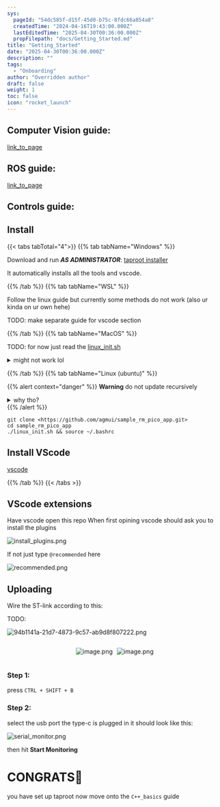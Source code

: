 ```yaml
---
sys:
  pageId: "54dc585f-d15f-45d0-b75c-8fdc66a854a8"
  createdTime: "2024-04-16T19:43:00.000Z"
  lastEditedTime: "2025-04-30T00:36:00.000Z"
  propFilepath: "docs/Getting_Started.md"
title: "Getting_Started"
date: "2025-04-30T00:36:00.000Z"
description: ""
tags:
  - "Onboarding"
author: "Overridden author"
draft: false
weight: 1
toc: false
icon: "rocket_launch"
---
```


## Computer Vision guide:

[link_to_page](86d45bc0-388b-4d26-8848-44f255f73d0e)

## ROS guide:

[link_to_page](3c76c1de-ec8f-46d6-8b0a-294005edc2d5)

## Controls guide:

## Install

{{< tabs tabTotal="4">}}
{{% tab tabName="Windows" %}}

Download and run _**AS ADMINISTRATOR**_: [taproot installer](https://github.com/Thornbots/TeachingFreshies/releases/tag/1.0)

It automatically installs all the tools and vscode.

{{% /tab %}}
{{% tab tabName="WSL" %}}

Follow the linux guide but currently some methods do not work (also ur kinda on ur own hehe)

TODO: make separate guide for vscode section

{{% /tab %}}
{{% tab tabName="MacOS" %}}

TODO: for now just read the [linux_init.sh](https://github.com/agmui/sample_rm_pico_app/blob/main/linux_init.sh)

<details>
<summary>might not work lol</summary>

`brew install libusb pkg-config`

Next install: [vscode](https://code.visualstudio.com/Download)

</details>

{{% /tab %}}
{{% tab tabName="Linux (ubuntu)" %}}

{{% alert context="danger" %}}
**Warning** do not update recursively
<details>
<summary>why tho?</summary>
There are some submodules that may go on for a while (like tinyusb) and I highly
recommend you don't need to get them.
If you want to see what submodules I update just look in `linux_init.sh`
</details>
{{% /alert %}}

```shell
git clone <https://github.com/agmui/sample_rm_pico_app.git>
cd sample_rm_pico_app
./linux_init.sh && source ~/.bashrc
```

## Install VScode

[vscode](https://code.visualstudio.com/Download)

{{% /tab %}}
{{< /tabs >}}

## VScode extensions

Have vscode open this repo
When first opining vscode should ask you to install the plugins

![install_plugins.png](https://prod-files-secure.s3.us-west-2.amazonaws.com/d518164a-d88e-44d1-a4ee-3adb3bd8bce0/89bd30f0-1825-4e77-867b-0a41ce370880/install_plugins.png?X-Amz-Algorithm=AWS4-HMAC-SHA256&X-Amz-Content-Sha256=UNSIGNED-PAYLOAD&X-Amz-Credential=ASIAZI2LB466YDD7BMK2%2F20250804%2Fus-west-2%2Fs3%2Faws4_request&X-Amz-Date=20250804T161319Z&X-Amz-Expires=3600&X-Amz-Security-Token=IQoJb3JpZ2luX2VjEA8aCXVzLXdlc3QtMiJHMEUCIQDu%2BMfGufD9yCkINQQibyJgyHConzxZ8I4Nxp22v7th6AIgGejOh4%2FEmhe%2BMT5eVkmK5Sv0W%2BNXOF3b97rCseYbysgq%2FwMISBAAGgw2Mzc0MjMxODM4MDUiDD7loXneVhFgOE2TkSrcA549%2BwqCEvoOmg5TjSyqy5wfksYCpAx53aEPhwyOLN2%2BcHosOoMUJqDobBKyYnHUjF8eFO48wEQrXSuPjpIz5lM6q0BCAjyKPR2Z3hFoKrIYFpTLN6rahU4xrTuvOrT%2B%2BUqZ8P3R%2FTqai0UopSY9fPnoI3A1A2ZGEaSaRJ1OI7TBCOvUlSTHPWfKIHWcBMytU11clbvgymuwwXd5AUvifNp0Mxjc%2FxugHbupY4hlFfEaE%2FfRf9ANVJ7ZL1%2BHiHLm2d93nGZkgIZMdd7WHGvKiSiv5%2FAenzJPyWPhgp09zAYMWk1LQ7YfAVzcKj9Vcvb86a0sZVBGA8MtBh4k8%2FRu0Kn%2FhfdrkuBnLyM6vm9SKZAwUWfnRch8T23QTySSWC0GaIACS%2BmOMk%2B6YQZKRTPOCcMBPp%2B%2FzFdFKF7GvFqxaZEctPoV%2FMWqq3qVBR75h1bWbV5NbniQILxUpUnrI9WZD3y8MSzbocfC%2BMcCt0Gqp0tqz4DZxr%2BY7ip9dTK2v1tFfk%2F%2BDYx3eB8t9T%2FY%2F%2BNPj%2FaBwgCbrhdoQQqCyDzbjMsftu2NbZ8UNMX3tzJPObtZSw%2BfEpUzruTFk0Ws%2B9h24MwJ3QmikULJpmMfMKS6PaE3HH9IZrsId2mS7zDfMKeRw8QGOqUBt2TzRATOOzpvFTfFl0SYk1nE6daAIFR4dp3zwTPd%2FWyctfyR26BHHw6b8Ja1P4yWoVpSK2bpEZtQu5v7UxNF%2FKd77BS01qEvzqKfOBOz6VKuXiptFg3vrX7mbr0g5PTOhVt696iammQb3puvfLaM5SaAIumdRoeZ4U6BqyNC%2Fr6xjbXdoSqBZHrVnTr5MdualDN7zo%2B0heu2uRvT%2BH3px8Qe4D%2Fm&X-Amz-Signature=fcecbfc7a02b49f0b1c9cb986432204209008a9a0f551f96fe22b97ce99009ae&X-Amz-SignedHeaders=host&x-amz-checksum-mode=ENABLED&x-id=GetObject)

If not just type `@recommended` here  

![recommended.png](https://prod-files-secure.s3.us-west-2.amazonaws.com/d518164a-d88e-44d1-a4ee-3adb3bd8bce0/61e661e9-5d85-4dfc-be0d-8d2097a5e793/recommended.png?X-Amz-Algorithm=AWS4-HMAC-SHA256&X-Amz-Content-Sha256=UNSIGNED-PAYLOAD&X-Amz-Credential=ASIAZI2LB466YDD7BMK2%2F20250804%2Fus-west-2%2Fs3%2Faws4_request&X-Amz-Date=20250804T161319Z&X-Amz-Expires=3600&X-Amz-Security-Token=IQoJb3JpZ2luX2VjEA8aCXVzLXdlc3QtMiJHMEUCIQDu%2BMfGufD9yCkINQQibyJgyHConzxZ8I4Nxp22v7th6AIgGejOh4%2FEmhe%2BMT5eVkmK5Sv0W%2BNXOF3b97rCseYbysgq%2FwMISBAAGgw2Mzc0MjMxODM4MDUiDD7loXneVhFgOE2TkSrcA549%2BwqCEvoOmg5TjSyqy5wfksYCpAx53aEPhwyOLN2%2BcHosOoMUJqDobBKyYnHUjF8eFO48wEQrXSuPjpIz5lM6q0BCAjyKPR2Z3hFoKrIYFpTLN6rahU4xrTuvOrT%2B%2BUqZ8P3R%2FTqai0UopSY9fPnoI3A1A2ZGEaSaRJ1OI7TBCOvUlSTHPWfKIHWcBMytU11clbvgymuwwXd5AUvifNp0Mxjc%2FxugHbupY4hlFfEaE%2FfRf9ANVJ7ZL1%2BHiHLm2d93nGZkgIZMdd7WHGvKiSiv5%2FAenzJPyWPhgp09zAYMWk1LQ7YfAVzcKj9Vcvb86a0sZVBGA8MtBh4k8%2FRu0Kn%2FhfdrkuBnLyM6vm9SKZAwUWfnRch8T23QTySSWC0GaIACS%2BmOMk%2B6YQZKRTPOCcMBPp%2B%2FzFdFKF7GvFqxaZEctPoV%2FMWqq3qVBR75h1bWbV5NbniQILxUpUnrI9WZD3y8MSzbocfC%2BMcCt0Gqp0tqz4DZxr%2BY7ip9dTK2v1tFfk%2F%2BDYx3eB8t9T%2FY%2F%2BNPj%2FaBwgCbrhdoQQqCyDzbjMsftu2NbZ8UNMX3tzJPObtZSw%2BfEpUzruTFk0Ws%2B9h24MwJ3QmikULJpmMfMKS6PaE3HH9IZrsId2mS7zDfMKeRw8QGOqUBt2TzRATOOzpvFTfFl0SYk1nE6daAIFR4dp3zwTPd%2FWyctfyR26BHHw6b8Ja1P4yWoVpSK2bpEZtQu5v7UxNF%2FKd77BS01qEvzqKfOBOz6VKuXiptFg3vrX7mbr0g5PTOhVt696iammQb3puvfLaM5SaAIumdRoeZ4U6BqyNC%2Fr6xjbXdoSqBZHrVnTr5MdualDN7zo%2B0heu2uRvT%2BH3px8Qe4D%2Fm&X-Amz-Signature=18a8393de6f4515f15c6ba34647e1d7da42ae5f9c70922701d1abcfe3b1ce84e&X-Amz-SignedHeaders=host&x-amz-checksum-mode=ENABLED&x-id=GetObject)

## Uploading

Wire the ST-link according to this:

TODO:

![94b1141a-21d7-4873-9c57-ab9d8f807222.png](https://prod-files-secure.s3.us-west-2.amazonaws.com/d518164a-d88e-44d1-a4ee-3adb3bd8bce0/e5fad17d-ab82-4300-9f4c-505ab4b1202c/94b1141a-21d7-4873-9c57-ab9d8f807222.png?X-Amz-Algorithm=AWS4-HMAC-SHA256&X-Amz-Content-Sha256=UNSIGNED-PAYLOAD&X-Amz-Credential=ASIAZI2LB466YDD7BMK2%2F20250804%2Fus-west-2%2Fs3%2Faws4_request&X-Amz-Date=20250804T161319Z&X-Amz-Expires=3600&X-Amz-Security-Token=IQoJb3JpZ2luX2VjEA8aCXVzLXdlc3QtMiJHMEUCIQDu%2BMfGufD9yCkINQQibyJgyHConzxZ8I4Nxp22v7th6AIgGejOh4%2FEmhe%2BMT5eVkmK5Sv0W%2BNXOF3b97rCseYbysgq%2FwMISBAAGgw2Mzc0MjMxODM4MDUiDD7loXneVhFgOE2TkSrcA549%2BwqCEvoOmg5TjSyqy5wfksYCpAx53aEPhwyOLN2%2BcHosOoMUJqDobBKyYnHUjF8eFO48wEQrXSuPjpIz5lM6q0BCAjyKPR2Z3hFoKrIYFpTLN6rahU4xrTuvOrT%2B%2BUqZ8P3R%2FTqai0UopSY9fPnoI3A1A2ZGEaSaRJ1OI7TBCOvUlSTHPWfKIHWcBMytU11clbvgymuwwXd5AUvifNp0Mxjc%2FxugHbupY4hlFfEaE%2FfRf9ANVJ7ZL1%2BHiHLm2d93nGZkgIZMdd7WHGvKiSiv5%2FAenzJPyWPhgp09zAYMWk1LQ7YfAVzcKj9Vcvb86a0sZVBGA8MtBh4k8%2FRu0Kn%2FhfdrkuBnLyM6vm9SKZAwUWfnRch8T23QTySSWC0GaIACS%2BmOMk%2B6YQZKRTPOCcMBPp%2B%2FzFdFKF7GvFqxaZEctPoV%2FMWqq3qVBR75h1bWbV5NbniQILxUpUnrI9WZD3y8MSzbocfC%2BMcCt0Gqp0tqz4DZxr%2BY7ip9dTK2v1tFfk%2F%2BDYx3eB8t9T%2FY%2F%2BNPj%2FaBwgCbrhdoQQqCyDzbjMsftu2NbZ8UNMX3tzJPObtZSw%2BfEpUzruTFk0Ws%2B9h24MwJ3QmikULJpmMfMKS6PaE3HH9IZrsId2mS7zDfMKeRw8QGOqUBt2TzRATOOzpvFTfFl0SYk1nE6daAIFR4dp3zwTPd%2FWyctfyR26BHHw6b8Ja1P4yWoVpSK2bpEZtQu5v7UxNF%2FKd77BS01qEvzqKfOBOz6VKuXiptFg3vrX7mbr0g5PTOhVt696iammQb3puvfLaM5SaAIumdRoeZ4U6BqyNC%2Fr6xjbXdoSqBZHrVnTr5MdualDN7zo%2B0heu2uRvT%2BH3px8Qe4D%2Fm&X-Amz-Signature=e59b54bd081e81d2cee644f3487a9006903e451ce1143258224d113900388eac&X-Amz-SignedHeaders=host&x-amz-checksum-mode=ENABLED&x-id=GetObject)

<div style="display: flex;flex-direction: row; column-gap:10px; max-width: 630px;justify-content: center;">
<div>

![image.png](https://prod-files-secure.s3.us-west-2.amazonaws.com/d518164a-d88e-44d1-a4ee-3adb3bd8bce0/210ecb78-1116-4d7b-b9b7-2292f66fa2c2/image.png?X-Amz-Algorithm=AWS4-HMAC-SHA256&X-Amz-Content-Sha256=UNSIGNED-PAYLOAD&X-Amz-Credential=ASIAZI2LB466QYODEREO%2F20250804%2Fus-west-2%2Fs3%2Faws4_request&X-Amz-Date=20250804T161322Z&X-Amz-Expires=3600&X-Amz-Security-Token=IQoJb3JpZ2luX2VjEA8aCXVzLXdlc3QtMiJHMEUCIQD0K3wMURnfjF%2FU%2B0jD94Km%2BYc8DVlAP2lZgL6WpXysAAIgKYaOBnAoVVkNIbJe6PQizKnfb3616bJH5E%2BiHBhNjkAq%2FwMISBAAGgw2Mzc0MjMxODM4MDUiDLG7tip9OPAeBDLuLyrcA0aizxzlxWoVoylLm00r5r3yg2hTLY76r1zlnbjYT%2FKxfB5wJWBYr6kZExcRdya366DR%2FZt5ca6yeaYDCSiO6bdd7cSKsClsdsKjD99NHapquvqxhITMfZCDOMJGzaLPBJrWhRBoqeI9vyJoyUZcqdQNCITG%2Fxirf0S1FR4g7MtoIZm9Vb24%2B%2BAwLKu%2BjdF8nKErwhs1%2Bg1%2FnwQhXJO72GTS3Uz0aN4Udy17FCmpgBR3t6XAus9lR92K%2BTD5z2u6%2BPTjEAKRLQQm3vmer9YBNkT15Wy4Hzj%2FBB%2BAcVu6dSbSN9Or4JHWrvUCCkI1qAf6ehDoDQi4ToYGyhPcuLotPuMdoDW67PfpZGfMT7XdLgWAsjq%2F%2Flia5RO4obZ8B1RUPpf6U2Fli6fRNyD1ENmO9h7BiH%2BjNUFJsrljJhTlyQ%2FCbBdZPc%2BK33mNV2nS3XylgtfrvCEc6f3NJ3JZn%2F7LN6oGqd8InMyokt351iEtTXBV4XdCRBlGAdYuYHbqkFTKmndiRYaXLJOSuOHgjeuIlQe%2FAxfNEwvxF7ypR0l77gnRDD7oSWYaLJcuVV%2FOmdnc2L3rh%2BWZ5om7z5PajI9y%2FJ6Tbjp6i8ED2UAESAXHRSYq%2FyEydpo5tqvp9jEAMPaQw8QGOqUBgb5GFRoYcN0zUNZ1pOcBDvPC6vMEmPWH%2FVbNSzKPOPBtVphtj%2FS9ZAWWGup46Fs8aYkIhWNpSy3U7s3fjfzpEyAknfYfZNXcubHq0ci2RxJWo9FZp0wZSpy5q5CjSmupdg3E2%2FGieq%2BteGzVjs%2Brm2GJ9vXhZFkj4xR4uLM4y3Fq6Ah8%2FnsQYb8ol93ILftvPRv2andhAgZ8sqZ1E6rbi8aFpMXd&X-Amz-Signature=e781e7ae444e254f08025556e33fcf4c33376fd054d556e1d9e845a80091074f&X-Amz-SignedHeaders=host&x-amz-checksum-mode=ENABLED&x-id=GetObject)

</div>
<div>

![image.png](https://prod-files-secure.s3.us-west-2.amazonaws.com/d518164a-d88e-44d1-a4ee-3adb3bd8bce0/33a0fd0f-8ca6-4a86-8e09-26e95ded1fff/image.png?X-Amz-Algorithm=AWS4-HMAC-SHA256&X-Amz-Content-Sha256=UNSIGNED-PAYLOAD&X-Amz-Credential=ASIAZI2LB466U4H4GHIW%2F20250804%2Fus-west-2%2Fs3%2Faws4_request&X-Amz-Date=20250804T161322Z&X-Amz-Expires=3600&X-Amz-Security-Token=IQoJb3JpZ2luX2VjEA8aCXVzLXdlc3QtMiJHMEUCIFNlkNtmOaw5dFE6JMQb20AhiCSTkQko8AW8d5eO7L6bAiEAwxNysTWfb5RpPbpkUf6tmLiQ8Mkq%2BFm00w9U2QzFBHoq%2FwMISBAAGgw2Mzc0MjMxODM4MDUiDAn%2FIoiKD%2B0k%2FRSIICrcA0vGHEhPVwCeCyCNA6E2fuTQH%2FPak1jtjig%2FWBbqJyvXfIjcmfftLb6CKPPLhM5slUzilbagVem789C5yMIoDWrsCDLt5DhLXKQJN0sQPuSPgFu1RuX1N2pd8p3T63C34VZdK%2FLXVWMOjQbJc5VoWu5jeqRBgkmu5Uh4c8V5qihIVjar%2FaM7Ja02W8IHPVXNjidDmH%2Fl3K%2BBmjPIa9NDOwdz0bRMWv6c6VldG7NUo8%2FilcyDqZQaW8IzewfLAS2ompfqI%2Bal04ra979DWQotFlsSzLQGESW8FOuLIFjKGJ8jHaFT1dw709uf3tG2d4bJVhYuQy3RXM646RxYKwog1CmABHTL0VFzIztruK75QHTiZGCa8dZpcydcJdAfLmy6z5mFvY1x6JPx%2FrHMxURfBSc5JgkAB9v%2BA865Re1fC8XCkZHPzCRf68UEEc1DAp4bOt%2B6Fnd07uVuis4vUuGpPDRX8gQecwl84mG5jrSstLh2rekqrTv1zyJMOOdu5GUSvsAomWBLzaxzSJlLlqpjhaHeGd6a8VMGr2W0xtZDqg5%2FR48V8mj%2B73fxuqMSrJwPaPSeOmIp0uEBtSQOcpI0m5lCSQMC%2BAW4dYE%2B4Md0XMluTr06EiYT9LLZfmCnMJSRw8QGOqUBWYI%2BfxJLqqU9vKh8Qf96Gl1nDeRl51zwXkTAz9VvoG8ignKVrguMLyMLcpnQBxQ3lfs9UvZE7pbwZTOGKhKlS9OGfuI4scZtSvN8NBP6XS13i80Ofw7rG9sbBLde558NiiIHVmeBknCHVS4KTeERM8rPiuj723JvlqV%2B1Iq9mTWwE4OhpQjjGasmvr2uVRHwsfSzmpjrp2Z3mQjdSir3hBbBO8Nj&X-Amz-Signature=99f60d1a0d4d9448ac164bf66b6ff9dcf77c5403a6a0287690e96ed8144369cb&X-Amz-SignedHeaders=host&x-amz-checksum-mode=ENABLED&x-id=GetObject)

</div>
</div>

### Step 1:

press `CTRL + SHIFT + B`

### Step 2:

select the usb port the type-c is plugged in it should look like this:

![serial_monitor.png](https://prod-files-secure.s3.us-west-2.amazonaws.com/d518164a-d88e-44d1-a4ee-3adb3bd8bce0/f03f4774-05d4-4393-b6a0-d5efb6d315ab/serial_monitor.png?X-Amz-Algorithm=AWS4-HMAC-SHA256&X-Amz-Content-Sha256=UNSIGNED-PAYLOAD&X-Amz-Credential=ASIAZI2LB466YDD7BMK2%2F20250804%2Fus-west-2%2Fs3%2Faws4_request&X-Amz-Date=20250804T161319Z&X-Amz-Expires=3600&X-Amz-Security-Token=IQoJb3JpZ2luX2VjEA8aCXVzLXdlc3QtMiJHMEUCIQDu%2BMfGufD9yCkINQQibyJgyHConzxZ8I4Nxp22v7th6AIgGejOh4%2FEmhe%2BMT5eVkmK5Sv0W%2BNXOF3b97rCseYbysgq%2FwMISBAAGgw2Mzc0MjMxODM4MDUiDD7loXneVhFgOE2TkSrcA549%2BwqCEvoOmg5TjSyqy5wfksYCpAx53aEPhwyOLN2%2BcHosOoMUJqDobBKyYnHUjF8eFO48wEQrXSuPjpIz5lM6q0BCAjyKPR2Z3hFoKrIYFpTLN6rahU4xrTuvOrT%2B%2BUqZ8P3R%2FTqai0UopSY9fPnoI3A1A2ZGEaSaRJ1OI7TBCOvUlSTHPWfKIHWcBMytU11clbvgymuwwXd5AUvifNp0Mxjc%2FxugHbupY4hlFfEaE%2FfRf9ANVJ7ZL1%2BHiHLm2d93nGZkgIZMdd7WHGvKiSiv5%2FAenzJPyWPhgp09zAYMWk1LQ7YfAVzcKj9Vcvb86a0sZVBGA8MtBh4k8%2FRu0Kn%2FhfdrkuBnLyM6vm9SKZAwUWfnRch8T23QTySSWC0GaIACS%2BmOMk%2B6YQZKRTPOCcMBPp%2B%2FzFdFKF7GvFqxaZEctPoV%2FMWqq3qVBR75h1bWbV5NbniQILxUpUnrI9WZD3y8MSzbocfC%2BMcCt0Gqp0tqz4DZxr%2BY7ip9dTK2v1tFfk%2F%2BDYx3eB8t9T%2FY%2F%2BNPj%2FaBwgCbrhdoQQqCyDzbjMsftu2NbZ8UNMX3tzJPObtZSw%2BfEpUzruTFk0Ws%2B9h24MwJ3QmikULJpmMfMKS6PaE3HH9IZrsId2mS7zDfMKeRw8QGOqUBt2TzRATOOzpvFTfFl0SYk1nE6daAIFR4dp3zwTPd%2FWyctfyR26BHHw6b8Ja1P4yWoVpSK2bpEZtQu5v7UxNF%2FKd77BS01qEvzqKfOBOz6VKuXiptFg3vrX7mbr0g5PTOhVt696iammQb3puvfLaM5SaAIumdRoeZ4U6BqyNC%2Fr6xjbXdoSqBZHrVnTr5MdualDN7zo%2B0heu2uRvT%2BH3px8Qe4D%2Fm&X-Amz-Signature=6d48961926e71933fe8e97ec29bd495241dd69fe4f3e1c03d03a1b207ac2c3c0&X-Amz-SignedHeaders=host&x-amz-checksum-mode=ENABLED&x-id=GetObject)

then hit **Start Monitoring**

# CONGRATS🎉

you have set up taproot now move onto the `C++_basics` guide
